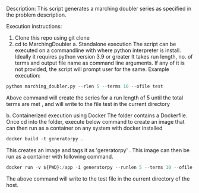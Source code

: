 Description:
This script generates a marching doubler series as specified in the problem description.

Execution instructions:
1. Clone this repo using git clone
2. cd to MarchingDoubler
  a. Standalone execution
   The script can be executed on a commandline with where python interpreter is install. Ideally it requires python version 3.9 or greater
   It takes run length, no. of terms and output file name as command line arguments.
   If any of it is not provided, the script will prompt user for the same.
  Example execution:
```python
python marching_doubler.py --rlen 5 --terms 10 --ofile test
```
Above command will create the series for a run length of 5 until the total terms are met , and will write to the file test in the current directory

  b. Containerized execution using Docker
  The folder contains a Dockerfile. Once cd into the folder, execute below command to create an image that can then run as a container on any system with docker installed
  ```python
  docker build -t generatorpy .
```
This creates an image and tags it as 'gereratorpy' . 
This image can then be run as a container with following command.
```python
docker run -v ${PWD}:/app -i generatorpy --runlen 5 --terms 10 --ofile test
```
The above command will write to the test file in the current directory of the host.


